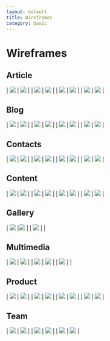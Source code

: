 ```yaml
---
layout: default
title: Wireframes
category: basic
---
```


# Wireframes

## Article

| ![](/images/frontend/wireframes/Article%20%231.png) | ![](/images/frontend/wireframes/Article%20%232.png) |
| ![](/images/frontend/wireframes/Article%20%233.png) | ![](/images/frontend/wireframes/Article%20%234.png) |
| ![](/images/frontend/wireframes/Article%20%235.png) | ![](/images/frontend/wireframes/Article%20%236.png) |
| ![](/images/frontend/wireframes/Article%20%237.png) | ![](/images/frontend/wireframes/Article%20%238.png) |

## Blog

| ![](/images/frontend/wireframes/Blog%20%231.png) | ![](/images/frontend/wireframes/Blog%20%232.png) |
| ![](/images/frontend/wireframes/Blog%20%233.png) | ![](/images/frontend/wireframes/Blog%20%234.png) |
| ![](/images/frontend/wireframes/Blog%20%235.png) | ![](/images/frontend/wireframes/Blog%20%236.png) |
| ![](/images/frontend/wireframes/Blog%20%237.png) | ![](/images/frontend/wireframes/Blog%20%238.png) |

## Contacts

| ![](/images/frontend/wireframes/Contacts%20%231.png) | ![](/images/frontend/wireframes/Contacts%20%232.png) |
| ![](/images/frontend/wireframes/Contacts%20%233.png) | ![](/images/frontend/wireframes/Contacts%20%234.png) |
| ![](/images/frontend/wireframes/Contacts%20%235.png) | ![](/images/frontend/wireframes/Contacts%20%236.png) |
| ![](/images/frontend/wireframes/Contacts%20%237.png) | ![](/images/frontend/wireframes/Contacts%20%238.png) |

## Content

| ![](/images/frontend/wireframes/Content%20%231.png) | ![](/images/frontend/wireframes/Content%20%232.png) |
| ![](/images/frontend/wireframes/Content%20%233.png) | ![](/images/frontend/wireframes/Content%20%234.png) |
| ![](/images/frontend/wireframes/Content%20%235.png) | ![](/images/frontend/wireframes/Content%20%236.png) |
| ![](/images/frontend/wireframes/Content%20%237.png) | ![](/images/frontend/wireframes/Content%20%238.png) |

## Gallery

| ![](/images/frontend/wireframes/Gallery%20%231.png) |![](/images/frontend/wireframes/Gallery%20%232.png) |
| ![](/images/frontend/wireframes/Gallery%20%232.png) | |

## Multimedia

| ![](/images/frontend/wireframes/Multimedia%20%231.png) | ![](/images/frontend/wireframes/Multimedia%20%232.png) |
| ![](/images/frontend/wireframes/Multimedia%20%233.png) | ![](/images/frontend/wireframes/Multimedia%20%234.png) |
| ![](/images/frontend/wireframes/Multimedia%20%235.png) | | 

## Product

| ![](/images/frontend/wireframes/Product%20%231.png) | ![](/images/frontend/wireframes/Product%20%232.png) |
| ![](/images/frontend/wireframes/Product%20%233.png) | ![](/images/frontend/wireframes/Product%20%234.png) |
| ![](/images/frontend/wireframes/Product%20%235.png) | ![](/images/frontend/wireframes/Product%20%236.png) |
| ![](/images/frontend/wireframes/Product%20%237.png) | ![](/images/frontend/wireframes/Product%20%238.png) |

## Team

| ![](/images/frontend/wireframes/Team%20%231.png) | ![](/images/frontend/wireframes/Team%20%232.png) |
| ![](/images/frontend/wireframes/Team%20%233.png) | ![](/images/frontend/wireframes/Team%20%234.png) |
| ![](/images/frontend/wireframes/Team%20%235.png) | ![](/images/frontend/wireframes/Team%20%236.png) |
